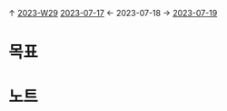 
↑ [2023-W29](2023-W29.md)
[2023-07-17](2023-07-17.md) ← 2023-07-18 → [2023-07-19](2023-07-19.md)


# 목표



# 노트




